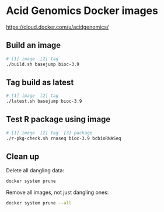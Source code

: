 # Acid Genomics Docker images

https://cloud.docker.com/u/acidgenomics/

## Build an image

```sh
# [1] image  [2] tag
./build.sh basejump bioc-3.9
```

## Tag build as latest

```sh
# [1] image  [2] tag
./latest.sh basejump bioc-3.9
```

## Test R package using image

```sh
# [1] image  [2] tag  [3] package
./r-pkg-check.sh rnaseq bioc-3.9 bcbioRNASeq
```

## Clean up

Delete all dangling data:

```sh
docker system prune
```

Remove all images, not just dangling ones:

```sh
docker system prune --all
```

